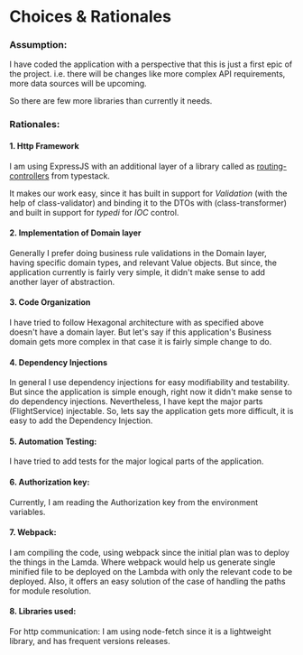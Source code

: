 # Choices & Rationales

### Assumption:

I have coded the application with a perspective that this is just a first epic of the project. 
i.e. there will be changes like more complex API requirements, more data sources will be upcoming. 

So there are few more libraries than currently it needs.

### Rationales:
#### 1. Http Framework
I am using ExpressJS with an additional layer of a library called as [routing-controllers](https://github.com/typestack/routing-controllers) from typestack.

It makes our work easy, since it has built in support for *Validation* (with the help of class-validator) and binding it to the DTOs with (class-transformer) and built in support for *typedi* for *IOC* control. 

#### 2. Implementation of Domain layer
Generally I prefer doing business rule validations in the Domain layer, having specific domain types, and relevant Value objects. 
But since, the application currently is fairly very simple, it didn't make sense to add another layer of abstraction.

#### 3. Code Organization
I have tried to follow Hexagonal architecture with as specified above doesn't have a domain layer. 
But let's say if this application's Business domain gets more complex in that case it is fairly simple change to do.

#### 4. Dependency Injections
In general I use dependency injections for easy modifiability and testability. 
But since the application is simple enough, right now it didn't make sense to do dependency injections.
Nevertheless, I have kept the major parts (FlightService) injectable. 
So, lets say the application gets more difficult, it is easy to add the Dependency Injection.

#### 5. Automation Testing: 
I have tried to add tests for the major logical parts of the application.

#### 6. Authorization key: 
Currently, I am reading the Authorization key from the environment variables.

#### 7. Webpack: 
I am compiling the code, using webpack since the initial plan was to deploy the things in the Lamda. Where webpack would help us generate single minified file to be deployed on the Lambda with only the relevant code to be deployed. Also, it offers an easy solution of the case of handling the paths for module resolution.

#### 8. Libraries used:
For http communication: I am using node-fetch since it is a lightweight library, and has frequent versions releases. 



